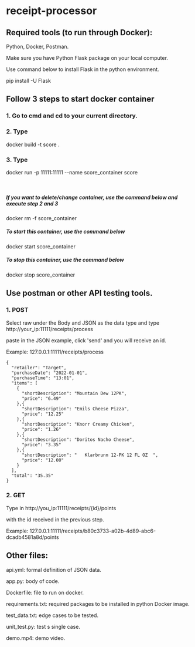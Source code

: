 # receipt-processor

## Required tools (to run through Docker):

Python, Docker, Postman. 

Make sure you have Python Flask package on your local computer.

Use command below to install Flask in the python environment.

pip install -U Flask



## Follow 3 steps to start docker container

### 1. Go to cmd and cd to your current directory.

### 2. Type

docker build -t score .

### 3. Type

docker run -p 11111:11111 --name score_container score

&nbsp;
##### If you want to delete/change container, use the command below and execute step 2 and 3

docker rm -f score_container

##### To start this container, use the command below

docker start score_container

##### To stop this container, use the command below

docker stop score_container



## Use postman or other API testing tools.

### 1. POST

Select raw under the Body and JSON as the data type
and type
http://your_ip:11111/receipts/process

paste in the JSON example, click 'send' and you will receive an id.

Example:
127.0.0.1:11111/receipts/process

    {
      "retailer": "Target",
      "purchaseDate": "2022-01-01",
      "purchaseTime": "13:01",
      "items": [
        {
          "shortDescription": "Mountain Dew 12PK",
          "price": "6.49"
        },{
          "shortDescription": "Emils Cheese Pizza",
          "price": "12.25"
        },{
          "shortDescription": "Knorr Creamy Chicken",
          "price": "1.26"
        },{
          "shortDescription": "Doritos Nacho Cheese",
          "price": "3.35"
        },{
          "shortDescription": "   Klarbrunn 12-PK 12 FL OZ  ",
          "price": "12.00"
        }
      ],
      "total": "35.35"
    }


### 2. GET

Type in 
http://you_ip:11111/receipts/{id}/points

with the id received in the previous step.

Example: 
127.0.0.1:11111/receipts/b80c3733-a02b-4d89-abc6-dcadb4581a8d/points



## Other files:

api.yml: formal definition of JSON data.

app.py: body of code.

Dockerfile: file to run on docker.

requirements.txt: required packages to be installed in python Docker image.

test_data.txt: edge cases to be tested.

unit_test.py: test s single case.

demo.mp4: demo video.
